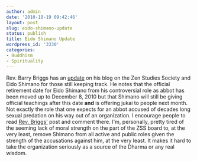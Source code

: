```yaml
---
author: admin
date: '2010-10-19 09:42:46'
layout: post
slug: eido-shimano-update
status: publish
title: Eido Shimano Update
wordpress_id: '3330'
categories:
- Buddhism
- Spirituality
---
```


Rev. Barry Briggs has an
[update](http://www.oxherding.com/my_weblog/2010/10/eido-shimano-update.html)
on his blog on the Zen Studies Society and Eido Shimano for those still
keeping track. He notes that the official retirement date for Eido
Shimano from his controversial role as abbot has been moved up to
December 8, 2010 but that Shimano will still be giving official
teachings after this date **and** is offering jukai to people next
month. Not exactly the role that one expects for an abbot accused of
decades long sexual predation on his way out of an organization. I
encourage people to read [Rev.
Briggs'](http://www.oxherding.com/my_weblog/2010/10/eido-shimano-update.html)
post and comment there. I'm, personally, pretty tired of the seeming
lack of moral strength on the part of the ZSS board to, at the very
least, remove Shimano from all active and public roles given the
strength of the accusations against him, at the very least. It makes it
hard to take the organization seriously as a source of the Dharma or any
real wisdom.
